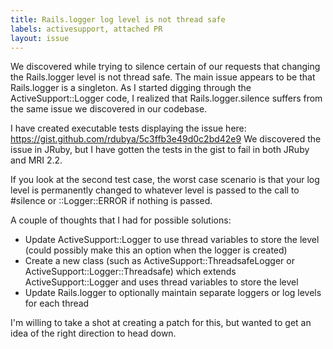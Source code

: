 ```yaml
---
title: Rails.logger log level is not thread safe
labels: activesupport, attached PR
layout: issue
---
```


We discovered while trying to silence certain of our requests that changing the Rails.logger level is not thread safe. The main issue appears to be that Rails.logger is a singleton. As I started digging through the ActiveSupport::Logger code, I realized that Rails.logger.silence suffers from the same issue we discovered in our codebase.

I have created executable tests displaying the issue here: https://gist.github.com/rdubya/5c3ffb3e49d0c2bd42e9 We discovered the issue in JRuby, but I have gotten the tests in the gist to fail in both JRuby and MRI 2.2.

If you look at the second test case, the worst case scenario is that your log level is permanently changed to whatever level is passed to the call to #silence or ::Logger::ERROR if nothing is passed.

A couple of thoughts that I had for possible solutions:
- Update ActiveSupport::Logger to use thread variables to store the level (could possibly make this an option when the logger is created)
- Create a new class (such as ActiveSupport::ThreadsafeLogger or ActiveSupport::Logger::Threadsafe) which extends ActiveSupport::Logger and uses thread variables to store the level
- Update Rails.logger to optionally maintain separate loggers or log levels for each thread

I'm willing to take a shot at creating a patch for this, but wanted to get an idea of the right direction to head down.

